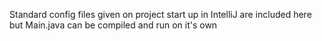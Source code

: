 Standard config files given on project start up in IntelliJ are included here but Main.java can be compiled and run on it's own 
